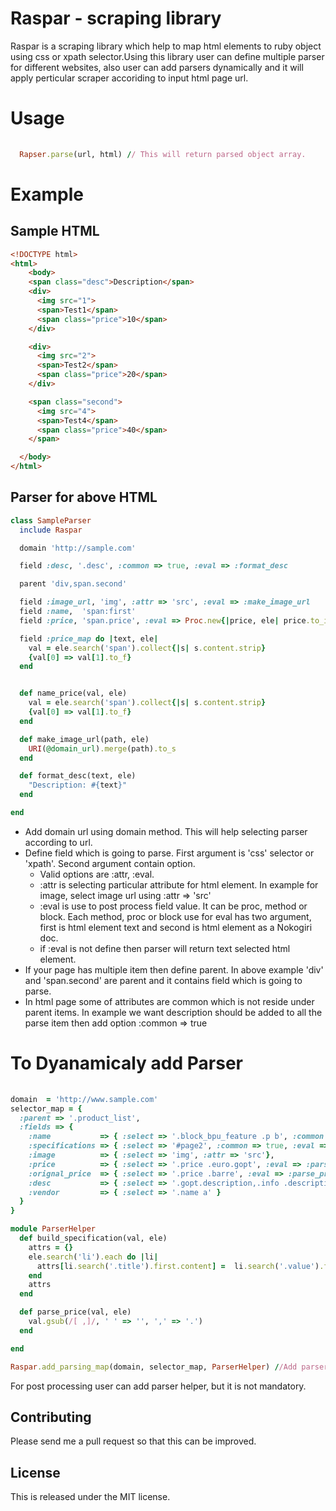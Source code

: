 Raspar - scraping library
=========================

Raspar is a scraping library which help to map html elements to ruby object using css or xpath selector.Using this library user can define multiple parser for different websites, also user can add parsers dynamically and it will apply perticular scraper accoriding to input html page url.

Usage
=====

```ruby
  
  Rapser.parse(url, html) // This will return parsed object array.

```

Example
=======

Sample HTML
-----------

```html
<!DOCTYPE html>
<html>
    <body>
    <span class="desc">Description</span>
    <div>
      <img src="1">
      <span>Test1</span>
      <span class="price">10</span>
    </div>

    <div>
      <img src="2">
      <span>Test2</span>
      <span class="price">20</span>
    </div>

    <span class="second">
      <img src="4">
      <span>Test4</span>
      <span class="price">40</span>
    </span>

  </body>
</html>
```


Parser for above HTML 
---------------------

```ruby
class SampleParser
  include Raspar

  domain 'http://sample.com'

  field :desc, '.desc', :common => true, :eval => :format_desc

  parent 'div,span.second'

  field :image_url, 'img', :attr => 'src', :eval => :make_image_url
  field :name,  'span:first'
  field :price, 'span.price', :eval => Proc.new{|price, ele| price.to_i}

  field :price_map do |text, ele|
    val = ele.search('span').collect{|s| s.content.strip}
    {val[0] => val[1].to_f}
  end


  def name_price(val, ele)
    val = ele.search('span').collect{|s| s.content.strip}
    {val[0] => val[1].to_f}
  end

  def make_image_url(path, ele)
    URI(@domain_url).merge(path).to_s
  end

  def format_desc(text, ele)
    "Description: #{text}"
  end

end
```

- Add domain url using domain method. This will help selecting parser according to url.
- Define field which is going to parse. First argument is 'css' selector or 'xpath'. Second argument contain option.
  - Valid options are :attr, :eval.
  - :attr is selecting particular attribute for html element. In example for image, select image url using :attr => 'src'
  - :eval is use to post process field value. It can be proc, method or block. Each method, proc or block use for eval has two argument, first is html element text and second is html element as a Nokogiri doc.  
  - if :eval is not define then parser will return text selected html element.
- If your page has multiple item then define parent. In above example 'div' and 'span.second' are parent and it contains field which is going to parse.
- In html page some of attributes are common which is not reside under parent items. In example we want description should be added to all the parse item then add option :common => true

To Dyanamicaly add Parser
=========================

```ruby
  
domain  = 'http://www.sample.com'
selector_map = {
  :parent => '.product_list',
  :fields => {
    :name           => { :select => '.block_bpu_feature .p b', :common => true},
    :specifications => { :select => '#page2', :common => true, :eval => :build_specification },
    :image          => { :select => 'img', :attr => 'src'},
    :price          => { :select => '.price .euro.gopt', :eval => :parse_price},
    :orignal_price  => { :select => '.price .barre', :eval => :parse_price},
    :desc           => { :select => '.gopt.description,.info .description'},
    :vendor         => { :select => '.name a' }
  }
}

module ParserHelper
  def build_specification(val, ele)
    attrs = {}
    ele.search('li').each do |li|
      attrs[li.search('.title').first.content] =  li.search('.value').first.content
    end
    attrs
  end

  def parse_price(val, ele)
    val.gsub(/[ ,]/, ' ' => '', ',' => '.')
  end

end

Raspar.add_parsing_map(domain, selector_map, ParserHelper) //Add parser

```
For post processing user can add parser helper, but it is not mandatory.


Contributing
------------
Please send me a pull request so that this can be improved.

License
-------
This is released under the MIT license.
